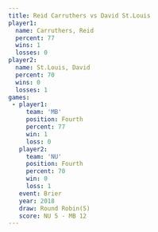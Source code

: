 ```yaml
---
title: Reid Carruthers vs David St.Louis
player1:                
  name: Carruthers, Reid
  percent: 77           
  wins: 1               
  losses: 0             
player2:                
  name: St.Louis, David 
  percent: 70           
  wins: 0               
  losses: 1             
games:
 - player1:          
     team: 'MB'      
     position: Fourth
     percent: 77     
     win: 1          
     loss: 0         
   player2:          
     team: 'NU'      
     position: Fourth
     percent: 70     
     win: 0          
     loss: 1         
   event: Brier        
   year: 2018          
   draw: Round Robin(5)
   score: NU 5 - MB 12 
---
```

